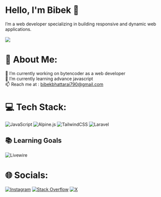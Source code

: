 # Hello, I'm Bibek 👋
I’m a web developer specializing in building responsive and dynamic web applications.<br><br>
[![](https://visitcount.itsvg.in/api?id=itsbibekbhattarai&icon=5&color=1)](https://visitcount.itsvg.in)
# 💫 About Me:
🔭 I’m currently working on bytencoder as a web developer<br>🌱 I’m currently learning advance javascript<br>📫 Reach me at : bibekbhattarai790@gmail.com


# 💻 Tech Stack:
![JavaScript](https://img.shields.io/badge/javascript-%23323330.svg?style=flat&logo=javascript&logoColor=%23F7DF1E) ![Alpine.js](https://img.shields.io/badge/alpinejs-white.svg?style=flat&logo=alpinedotjs&logoColor=%238BC0D0) ![TailwindCSS](https://img.shields.io/badge/tailwindcss-%2338B2AC.svg?style=flat&logo=tailwind-css&logoColor=white) ![Laravel](https://img.shields.io/badge/laravel-%23FF2D20.svg?style=flat&logo=laravel&logoColor=white)


## 📚 Learning Goals

![Livewire](https://img.shields.io/badge/livewire-%23FF2D20.svg?style=flat&logo=livewire&logoColor=white)
  
# 🌐 Socials:
[![Instagram](https://img.shields.io/badge/Instagram-%23E4405F.svg?logo=Instagram&logoColor=white)](https://instagram.com/bibekbhattarai18_) [![Stack Overflow](https://img.shields.io/badge/-Stackoverflow-FE7A16?logo=stack-overflow&logoColor=white)](https://stackoverflow.com/users/27095465) [![X](https://img.shields.io/badge/X-black.svg?logo=X&logoColor=white)](https://x.com/@BibekBhatt5464) 






<!-- Proudly created with GPRM ( https://gprm.itsvg.in ) -->
